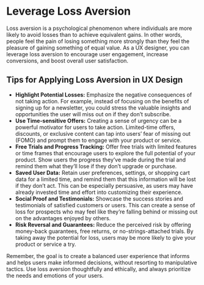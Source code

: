 # Leverage Loss Aversion

Loss aversion is a psychological phenomenon where individuals are more likely to avoid losses than to achieve equivalent gains. In other words, people feel the pain of losing something more strongly than they feel the pleasure of gaining something of equal value. As a UX designer, you can leverage loss aversion to encourage user engagement, increase conversions, and boost overall user satisfaction.

## Tips for Applying Loss Aversion in UX Design

- **Highlight Potential Losses:** Emphasize the negative consequences of not taking action. For example, instead of focusing on the benefits of signing up for a newsletter, you could stress the valuable insights and opportunities the user will miss out on if they don’t subscribe.
- **Use Time-sensitive Offers:** Creating a sense of urgency can be a powerful motivator for users to take action. Limited-time offers, discounts, or exclusive content can tap into users’ fear of missing out (FOMO) and prompt them to engage with your product or service.
- **Free Trials and Progress Tracking:** Offer free trials with limited features or time frames that encourage users to explore the full potential of your product. Show users the progress they’ve made during the trial and remind them what they’ll lose if they don’t upgrade or purchase.
- **Saved User Data:** Retain user preferences, settings, or shopping cart data for a limited time, and remind them that this information will be lost if they don’t act. This can be especially persuasive, as users may have already invested time and effort into customizing their experience.
- **Social Proof and Testimonials:** Showcase the success stories and testimonials of satisfied customers or users. This can create a sense of loss for prospects who may feel like they’re falling behind or missing out on the advantages enjoyed by others.
- **Risk Reversal and Guarantees:** Reduce the perceived risk by offering money-back guarantees, free returns, or no-strings-attached trials. By taking away the potential for loss, users may be more likely to give your product or service a try.

Remember, the goal is to create a balanced user experience that informs and helps users make informed decisions, without resorting to manipulative tactics. Use loss aversion thoughtfully and ethically, and always prioritize the needs and emotions of your users.
